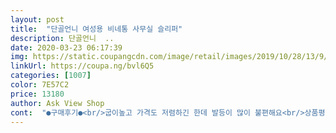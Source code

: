 ```yaml
---
layout: post 
title:  "단골언니 여성용 비네통 사무실 슬리퍼" 
description: 단골언니  ..
date: 2020-03-23 06:17:39 
img: https://static.coupangcdn.com/image/retail/images/2019/10/28/13/9/0ed0065b-0db5-43ca-b2bc-6411036574cb.jpg 
linkUrl: https://coupa.ng/bvl6Q5 
categories: [1007] 
color: 7E57C2 
price: 13180 
author: Ask View Shop 
cont:  "●구매후기●<br/>굽이높고 가격도 저렴하긴 한데 발등이 많이 불편해요<br/>상품평대로 조금 작아서 너무 좋네요~<br/>엄마가 집에서 이런 슬리퍼 신으시는데 다 헤져서 하나 구입했어요<br/>푹신하고 아주 만족합니다~<br/>" 
---
```

